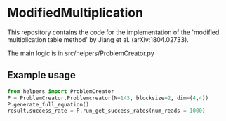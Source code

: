 # ModifiedMultiplication

This repository contains the code for the implementation of the 'modified multiplication table method' by Jiang et al. (arXiv:1804.02733).

The main logic is in src/helpers/ProblemCreator.py

## Example usage
```python
from helpers import ProblemCreator
P = ProblemCreator.Problemcreator(N=143, blocksize=2, dim=(4,4))
P.generate_full_equation()
result,success_rate = P.run_get_success_rates(num_reads = 1000)
```